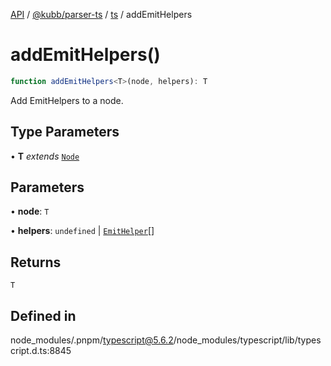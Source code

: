 [API](../../../../../packages.md) / [@kubb/parser-ts](../../../index.md) / [ts](../index.md) / addEmitHelpers

# addEmitHelpers()

```ts
function addEmitHelpers<T>(node, helpers): T
```

Add EmitHelpers to a node.

## Type Parameters

• **T** *extends* [`Node`](../interfaces/Node.md)

## Parameters

• **node**: `T`

• **helpers**: `undefined` \| [`EmitHelper`](../type-aliases/EmitHelper.md)[]

## Returns

`T`

## Defined in

node\_modules/.pnpm/typescript@5.6.2/node\_modules/typescript/lib/typescript.d.ts:8845
